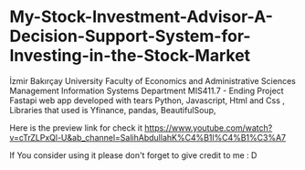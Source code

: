 # My-Stock-Investment-Advisor-A-Decision-Support-System-for-Investing-in-the-Stock-Market
İzmir Bakırçay University Faculty of Economics and Administrative Sciences Management Information Systems Department MIS411.7 - Ending Project
Fastapi web app developed with tears Python, Javascript, Html and Css , Libraries that used is Yfinance, pandas, BeautifulSoup,

Here is the preview link for check it https://www.youtube.com/watch?v=cTrZLPxQl-U&ab_channel=SalihAbdullahK%C4%B1l%C4%B1%C3%A7

If You consider using it please don't forget to give credit to me : D
